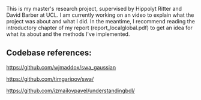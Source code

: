 This is my master's research project, supervised by Hippolyt Ritter and David Barber at UCL. I am currently working on an video to explain what the project was about and what I did. In the meantime, I recommend reading the introductory chapter of my report (report_localglobal.pdf) to get an idea for what its about and the methods I've implemented. 


## Codebase references:

https://github.com/wjmaddox/swa_gaussian 

https://github.com/timgaripov/swa/

https://github.com/izmailovpavel/understandingbdl/
